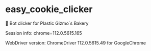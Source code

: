 # easy_cookie_clicker
🤖 Bot clicker for Plastic Gizmo`s Bakery

Session info: chrome=112.0.5615.165

WebDriver version: ChromeDriver 112.0.5615.49 for GoogleChrome